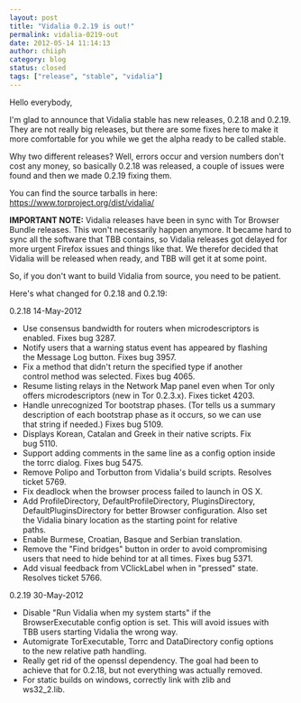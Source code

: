 ```yaml
---
layout: post
title: "Vidalia 0.2.19 is out!"
permalink: vidalia-0219-out
date: 2012-05-14 11:14:13
author: chiiph
category: blog
status: closed
tags: ["release", "stable", "vidalia"]
---
```


Hello everybody,

I'm glad to announce that Vidalia stable has new releases, 0.2.18 and 0.2.19.  
 They are not really big releases, but there are some fixes here to make it more comfortable for you while we get the alpha ready to be called stable.

Why two different releases? Well, errors occur and version numbers don't cost any money, so basically 0.2.18 was released, a couple of issues were found and then we made 0.2.19 fixing them.

You can find the source tarballs in here: https://www.torproject.org/dist/vidalia/

**IMPORTANT NOTE:** Vidalia releases have been in sync with Tor Browser Bundle releases. This won't necessarily happen anymore. It became hard to sync all the software that TBB contains, so Vidalia releases got delayed for more urgent Firefox issues and things like that. We therefor decided that Vidalia will be released when ready, and TBB will get it at some point.

So, if you don't want to build Vidalia from source, you need to be patient.

Here's what changed for 0.2.18 and 0.2.19:

0.2.18 14-May-2012

-   Use consensus bandwidth for routers when microdescriptors is  
     enabled. Fixes bug 3287.
-   Notify users that a warning status event has appeared by flashing  
     the Message Log button. Fixes bug 3957.
-   Fix a method that didn't return the specified type if another  
     control method was selected. Fixes bug 4065.
-   Resume listing relays in the Network Map panel even when Tor only  
     offers microdescriptors (new in Tor 0.2.3.x). Fixes ticket 4203.
-   Handle unrecognized Tor bootstrap phases. (Tor tells us a summary  
     description of each bootstrap phase as it occurs, so we can use  
     that string if needed.) Fixes bug 5109.
-   Displays Korean, Catalan and Greek in their native scripts. Fix  
     bug 5110.
-   Support adding comments in the same line as a config option inside  
     the torrc dialog. Fixes bug 5475.
-   Remove Polipo and Torbutton from Vidalia's build scripts. Resolves  
     ticket 5769.
-   Fix deadlock when the browser process failed to launch in OS X.
-   Add ProfileDirectory, DefaultProfileDirectory, PluginsDirectory,  
     DefaultPluginsDirectory for better Browser configuration. Also set  
     the Vidalia binary location as the starting point for relative  
     paths.
-   Enable Burmese, Croatian, Basque and Serbian translation.
-   Remove the "Find bridges" button in order to avoid compromising  
     users that need to hide behind tor at all times. Fixes bug 5371.
-   Add visual feedback from VClickLabel when in "pressed" state.  
     Resolves ticket 5766.

0.2.19 30-May-2012

-   Disable "Run Vidalia when my system starts" if the  
     BrowserExecutable config option is set. This will avoid issues with  
     TBB users starting Vidalia the wrong way.
-   Automigrate TorExecutable, Torrc and DataDirectory config options  
     to the new relative path handling.
-   Really get rid of the openssl dependency. The goal had been to  
     achieve that for 0.2.18, but not everything was actually removed.
-   For static builds on windows, correctly link with zlib and  
     ws32\_2.lib.


